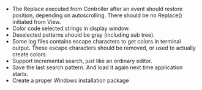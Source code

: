 * The Replace executed from Controller after an event should restore position, depending on autoscrolling. There should be no Replace() initiated from View.
* Color code selected strings in display window.
* Deselected patterns should be gray (including sub tree).
* Some log files contains escape characters to get colors in terminal output. These escape characters should be removed, or used to actually create colors.
* Support incremental search, just like an ordinary editor.
* Save the last search pattern. And load it again next time application starts.
* Create a proper Windows installation package
